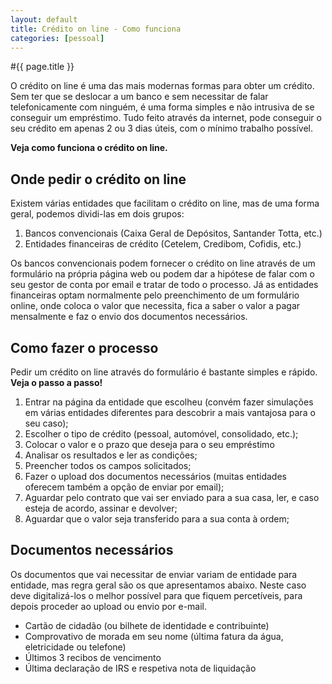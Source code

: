```yaml
---
layout: default
title: Crédito on line - Como funciona
categories: [pessoal]
---
```


#{{ page.title }}

O crédito on line é uma das mais modernas formas para obter um crédito. Sem ter que se deslocar a um banco e sem necessitar de falar telefonicamente com ninguém, é uma forma simples e não intrusiva de se conseguir um empréstimo.
Tudo feito através da internet, pode conseguir o seu crédito em apenas 2 ou 3 dias úteis, com o mínimo trabalho possível.

__Veja como funciona o crédito on line.__

## Onde pedir o crédito on line
Existem várias entidades que facilitam o crédito on line, mas de uma forma geral, podemos dividi-las em dois grupos:

1. Bancos convencionais (Caixa Geral de Depósitos, Santander Totta, etc.)
2. Entidades financeiras de crédito (Cetelem, Credibom, Cofidis, etc.)

Os bancos convencionais podem fornecer o crédito on line através de um formulário na própria página web ou podem dar a hipótese de falar com o seu gestor de conta por email e tratar de todo o processo.
Já as entidades financeiras optam normalmente pelo preenchimento de um formulário online, onde coloca o valor que necessita, fica a saber o valor a pagar mensalmente e faz o envio dos documentos necessários.

## Como fazer o processo
Pedir um crédito on line através do formulário é bastante simples e rápido.
**Veja o passo a passo!**

1. Entrar na página da entidade que escolheu (convém fazer simulações em várias entidades diferentes para descobrir a mais vantajosa para o seu caso);
2. Escolher o tipo de crédito (pessoal, automóvel, consolidado, etc.);
3. Colocar o valor e o prazo que deseja para o seu empréstimo
4. Analisar os resultados e ler as condições;
5. Preencher todos os campos solicitados;
6. Fazer o upload dos documentos necessários (muitas entidades oferecem também a opção de enviar por email);
7. Aguardar pelo contrato que vai ser enviado para a sua casa, ler,  e caso esteja de acordo, assinar e devolver;
8. Aguardar que o valor seja transferido para a sua conta à ordem;

## Documentos necessários
Os documentos que vai necessitar de enviar variam de entidade para entidade, mas regra geral são os que apresentamos abaixo.
Neste caso deve digitalizá-los o melhor possível para que fiquem percetíveis, para depois proceder ao upload ou envio por e-mail.

* Cartão de cidadão (ou bilhete de identidade e contribuinte)
* Comprovativo de morada em seu nome (última fatura da água, eletricidade ou telefone)
* Últimos 3 recibos de vencimento
* Última declaração de IRS e respetiva nota de liquidação
